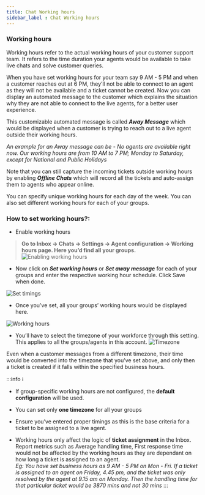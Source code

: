 ```yaml
---
title: Chat Working hours
sidebar_label : Chat Working hours
---
```


### Working hours

Working hours refer to the actual working hours of your customer support team. It refers to the time duration your agents would be available to take live chats and solve customer queries.

When you have set working hours for your team say 9 AM - 5 PM and when a customer reaches out at 6 PM, they’ll not be able to connect to an agent as they will not be available and a ticket cannot be created. Now you can display an automated message to the customer which explains the situation why they are not able to connect to the live agents, for a better user experience.
  
This customizable automated message is called <i>**Away Message**</i> which would be displayed when a customer is trying to reach out to a live agent outside their working hours.

*An example for an Away message can be - No agents are available right now. Our working hours are from 10 AM to 7 PM; Monday to Saturday, except for National and Public Holidays*

Note that you can still capture the incoming tickets outside working hours by enabling <i>**Offline Chats**</i> which will record all the tickets and auto-assign them to agents who appear online. 

You can specify unique working hours for each day of the week. You can also set different working hours for each of your groups.

### How to set working hours?:

- Enable working hours

> **Go to Inbox -> Chats -> Settings -> Agent configuration -> Working hours page. Here you’d find all your groups.**
![Enabling working hours](https://cdn.yellowmessenger.com/IzTa8GshYtqT1634822670364.png)

- Now click on <i>**Set working hours**</i> or <i>**Set away message**</i> for each of your groups and enter the respective working hour schedule. Click Save when done.

![Set timings](https://cdn.yellowmessenger.com/DovcUV2QNK381634822750756.png)

- Once you’ve set, all your groups’ working hours would be displayed here.

![Working hours](https://cdn.yellowmessenger.com/wTsrCfhFJbJ01634822786350.png)

- You’ll have to select the timezone of your workforce through this setting. This applies to all the groups/agents in this account. 
![Timezone](https://cdn.yellowmessenger.com/YteiN6PWRMmB1634822825180.png)

Even when a customer messages from a different timezone, their time would be converted into the timezone that you’ve set above, and only then a ticket is created if it falls within the specified business hours.



:::info
:information_source:
- If group-specific working hours are not configured, the **default configuration** will be used.

- You can set only **one timezone** for all your groups
    
- Ensure you’ve entered proper timings as this is the base criteria for a ticket to be assigned to a live agent.

- Working hours only affect the logic of **ticket assignment** in the Inbox. Report metrics such as Average handling time, First response time would not be affected by the working hours as they are dependant on how long a ticket is assigned to an agent.  
*Eg: 
You have set business hours as 9 AM - 5 PM on Mon - Fri. If a ticket is assigned to an agent on Friday, 4.45 pm, and the ticket was only resolved by the agent at 9.15 am on Monday. Then the handling time for that particular ticket would be 3870 mins and not 30 mins*
:::